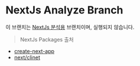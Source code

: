 # NextJs Analyze Branch

이 브랜치는 [NextJs 분석용](https://github.com/vercel/next.js/tree/canary/packages) 브랜치이며, 실행되지 않습니다.

> NextJs Packages 출처

- [create-next-app](https://github.com/vercel/next.js/tree/canary/packages/create-next-app)
- [next/clinet](https://github.com/vercel/next.js/tree/canary/packages/next/client)
